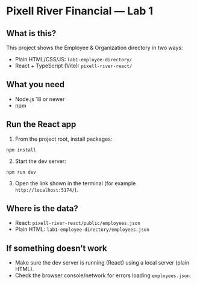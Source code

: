 Pixell River Financial — Lab 1
==============================

What is this?
-------------
This project shows the Employee & Organization directory in two ways:

- Plain HTML/CSS/JS: `lab1-employee-directory/`
- React + TypeScript (Vite): `pixell-river-react/`

What you need
-------------
- Node.js 18 or newer
- npm

Run the React app
-------------------------------
1. From the project root, install packages:

```
npm install
```

2. Start the dev server:

```
npm run dev
```

3. Open the link shown in the terminal (for example `http://localhost:5174/`).


Where is the data?
------------------
- React: `pixell-river-react/public/employees.json`
- Plain HTML: `lab1-employee-directory/employees.json`

If something doesn’t work
-------------------------
- Make sure the dev server is running (React) using a local server (plain HTML).
- Check the browser console/network for errors loading `employees.json`.

